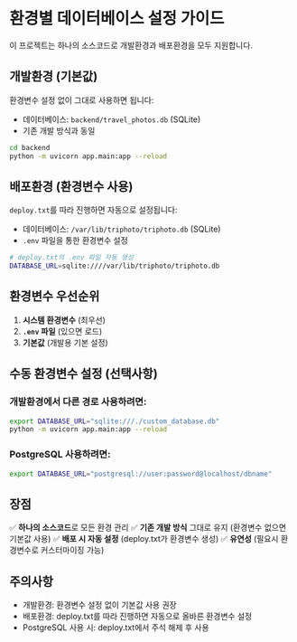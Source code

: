 # 환경별 데이터베이스 설정 가이드

이 프로젝트는 하나의 소스코드로 개발환경과 배포환경을 모두 지원합니다.

## 개발환경 (기본값)

환경변수 설정 없이 그대로 사용하면 됩니다:
- 데이터베이스: `backend/travel_photos.db` (SQLite)
- 기존 개발 방식과 동일

```bash
cd backend
python -m uvicorn app.main:app --reload
```

## 배포환경 (환경변수 사용)

`deploy.txt`를 따라 진행하면 자동으로 설정됩니다:
- 데이터베이스: `/var/lib/triphoto/triphoto.db` (SQLite)
- `.env` 파일을 통한 환경변수 설정

```bash
# deploy.txt의 .env 파일 자동 생성
DATABASE_URL=sqlite:////var/lib/triphoto/triphoto.db
```

## 환경변수 우선순위

1. **시스템 환경변수** (최우선)
2. **`.env` 파일** (있으면 로드)
3. **기본값** (개발용 기본 설정)

## 수동 환경변수 설정 (선택사항)

### 개발환경에서 다른 경로 사용하려면:

```bash
export DATABASE_URL="sqlite:///./custom_database.db"
python -m uvicorn app.main:app --reload
```

### PostgreSQL 사용하려면:

```bash
export DATABASE_URL="postgresql://user:password@localhost/dbname"
```

## 장점

✅ **하나의 소스코드**로 모든 환경 관리
✅ **기존 개발 방식** 그대로 유지 (환경변수 없으면 기본값 사용)
✅ **배포 시 자동 설정** (deploy.txt가 환경변수 생성)
✅ **유연성** (필요시 환경변수로 커스터마이징 가능)

## 주의사항

- 개발환경: 환경변수 설정 없이 기본값 사용 권장
- 배포환경: deploy.txt를 따라 진행하면 자동으로 올바른 환경변수 설정
- PostgreSQL 사용 시: deploy.txt에서 주석 해제 후 사용